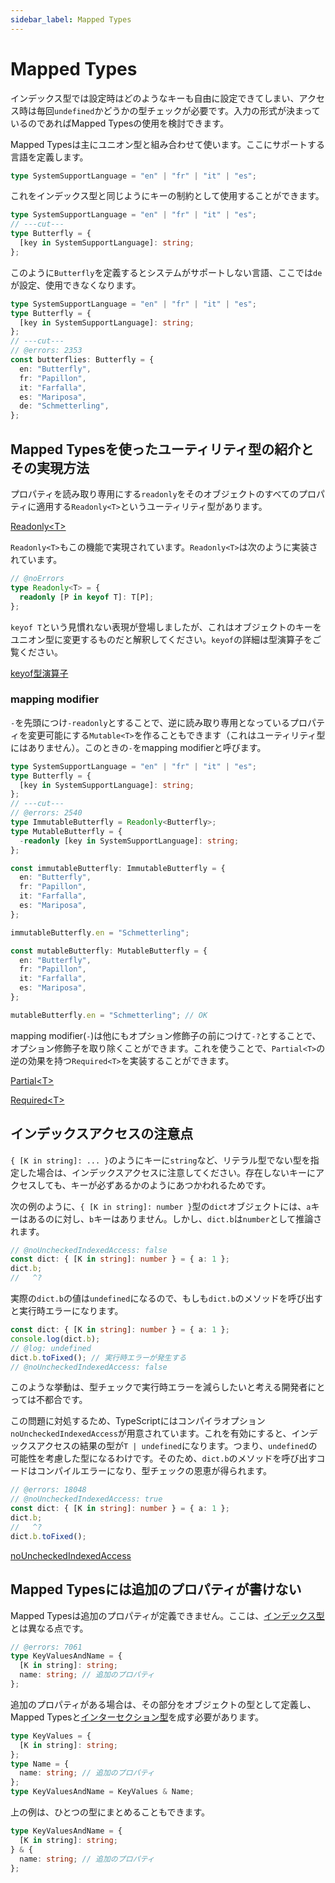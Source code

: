 ```yaml
---
sidebar_label: Mapped Types
---
```


# Mapped Types

インデックス型では設定時はどのようなキーも自由に設定できてしまい、アクセス時は毎回`undefined`かどうかの型チェックが必要です。入力の形式が決まっているのであればMapped Typesの使用を検討できます。

Mapped Typesは主にユニオン型と組み合わせて使います。ここにサポートする言語を定義します。

```ts twoslash
type SystemSupportLanguage = "en" | "fr" | "it" | "es";
```

これをインデックス型と同じようにキーの制約として使用することができます。

```ts twoslash
type SystemSupportLanguage = "en" | "fr" | "it" | "es";
// ---cut---
type Butterfly = {
  [key in SystemSupportLanguage]: string;
};
```

このように`Butterfly`を定義するとシステムがサポートしない言語、ここでは`de`が設定、使用できなくなります。

```ts twoslash
type SystemSupportLanguage = "en" | "fr" | "it" | "es";
type Butterfly = {
  [key in SystemSupportLanguage]: string;
};
// ---cut---
// @errors: 2353
const butterflies: Butterfly = {
  en: "Butterfly",
  fr: "Papillon",
  it: "Farfalla",
  es: "Mariposa",
  de: "Schmetterling",
};
```

## Mapped Typesを使ったユーティリティ型の紹介とその実現方法

プロパティを読み取り専用にする`readonly`をそのオブジェクトのすべてのプロパティに適用する`Readonly<T>`というユーティリティ型があります。

[Readonly&lt;T>](utility-types/readonly.md)

`Readonly<T>`もこの機能で実現されています。`Readonly<T>`は次のように実装されています。

```ts twoslash
// @noErrors
type Readonly<T> = {
  readonly [P in keyof T]: T[P];
};
```

`keyof T`という見慣れない表現が登場しましたが、これはオブジェクトのキーをユニオン型に変更するものだと解釈してください。`keyof`の詳細は型演算子をご覧ください。

[keyof型演算子](keyof-type-operator.md)

### mapping modifier

`-`を先頭につけ`-readonly`とすることで、逆に読み取り専用となっているプロパティを変更可能にする`Mutable<T>`を作ることもできます（これはユーティリティ型にはありません）。このときの`-`をmapping modifierと呼びます。

```ts twoslash
type SystemSupportLanguage = "en" | "fr" | "it" | "es";
type Butterfly = {
  [key in SystemSupportLanguage]: string;
};
// ---cut---
// @errors: 2540
type ImmutableButterfly = Readonly<Butterfly>;
type MutableButterfly = {
  -readonly [key in SystemSupportLanguage]: string;
};

const immutableButterfly: ImmutableButterfly = {
  en: "Butterfly",
  fr: "Papillon",
  it: "Farfalla",
  es: "Mariposa",
};

immutableButterfly.en = "Schmetterling";

const mutableButterfly: MutableButterfly = {
  en: "Butterfly",
  fr: "Papillon",
  it: "Farfalla",
  es: "Mariposa",
};

mutableButterfly.en = "Schmetterling"; // OK
```

mapping modifier(`-`)は他にもオプション修飾子の前につけて`-?`とすることで、オプション修飾子を取り除くことができます。これを使うことで、`Partial<T>`の逆の効果を持つ`Required<T>`を実装することができます。

[Partial&lt;T>](utility-types/partial.md)

[Required&lt;T>](utility-types/required.md)

## インデックスアクセスの注意点

`{ [K in string]: ... }`のようにキーに`string`など、リテラル型でない型を指定した場合は、インデックスアクセスに注意してください。存在しないキーにアクセスしても、キーが必ずあるかのようにあつかわれるためです。

次の例のように、`{ [K in string]: number }`型の`dict`オブジェクトには、`a`キーはあるのに対し、`b`キーはありません。しかし、`dict.b`は`number`として推論されます。

```ts twoslash
// @noUncheckedIndexedAccess: false
const dict: { [K in string]: number } = { a: 1 };
dict.b;
//   ^?
```

実際の`dict.b`の値は`undefined`になるので、もしも`dict.b`のメソッドを呼び出すと実行時エラーになります。

```ts twoslash
const dict: { [K in string]: number } = { a: 1 };
console.log(dict.b);
// @log: undefined
dict.b.toFixed(); // 実行時エラーが発生する
// @noUncheckedIndexedAccess: false
```

このような挙動は、型チェックで実行時エラーを減らしたいと考える開発者にとっては不都合です。

この問題に対処するため、TypeScriptにはコンパイラオプション`noUncheckedIndexedAccess`が用意されています。これを有効にすると、インデックスアクセスの結果の型が`T | undefined`になります。つまり、`undefined`の可能性を考慮した型になるわけです。そのため、`dict.b`のメソッドを呼び出すコードはコンパイルエラーになり、型チェックの恩恵が得られます。

```ts twoslash
// @errors: 18048
// @noUncheckedIndexedAccess: true
const dict: { [K in string]: number } = { a: 1 };
dict.b;
//   ^?
dict.b.toFixed();
```

[noUncheckedIndexedAccess](../tsconfig/nouncheckedindexedaccess.md)

## Mapped Typesには追加のプロパティが書けない

Mapped Typesは追加のプロパティが定義できません。ここは、[インデックス型]とは異なる点です。

<!--prettier-ignore-->
```ts twoslash
// @errors: 7061
type KeyValuesAndName = {
  [K in string]: string;
  name: string; // 追加のプロパティ
};
```

追加のプロパティがある場合は、その部分をオブジェクトの型として定義し、Mapped Typesと[インターセクション型]を成す必要があります。

```ts twoslash
type KeyValues = {
  [K in string]: string;
};
type Name = {
  name: string; // 追加のプロパティ
};
type KeyValuesAndName = KeyValues & Name;
```

上の例は、ひとつの型にまとめることもできます。

```ts twoslash
type KeyValuesAndName = {
  [K in string]: string;
} & {
  name: string; // 追加のプロパティ
};
```

[インデックス型]: ../values-types-variables/object/index-signature.md
[インターセクション型]: ../values-types-variables/intersection.md
